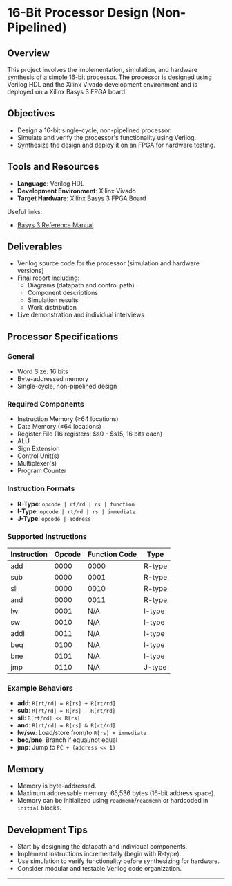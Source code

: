 # 16-Bit Processor Design (Non-Pipelined)

## Overview

This project involves the implementation, simulation, and hardware synthesis of a simple 16-bit processor. The processor is designed using Verilog HDL and the Xilinx Vivado development environment and is deployed on a Xilinx Basys 3 FPGA board.

## Objectives

- Design a 16-bit single-cycle, non-pipelined processor.
- Simulate and verify the processor's functionality using Verilog.
- Synthesize the design and deploy it on an FPGA for hardware testing.

## Tools and Resources

- **Language**: Verilog HDL
- **Development Environment**: Xilinx Vivado
- **Target Hardware**: Xilinx Basys 3 FPGA Board

Useful links:
- [Basys 3 Reference Manual](https://digilent.com/reference/_media/reference/programmable-logic/basys-3/basys3_rm.pdf)

## Deliverables

- Verilog source code for the processor (simulation and hardware versions)
- Final report including:
  - Diagrams (datapath and control path)
  - Component descriptions
  - Simulation results
  - Work distribution
- Live demonstration and individual interviews

## Processor Specifications

### General

- Word Size: 16 bits
- Byte-addressed memory
- Single-cycle, non-pipelined design

### Required Components

- Instruction Memory (≥64 locations)
- Data Memory (≥64 locations)
- Register File (16 registers: $s0 - $s15, 16 bits each)
- ALU
- Sign Extension
- Control Unit(s)
- Multiplexer(s)
- Program Counter

### Instruction Formats

- **R-Type**: `opcode | rt/rd | rs | function`
- **I-Type**: `opcode | rt/rd | rs | immediate`
- **J-Type**: `opcode | address`

### Supported Instructions

| Instruction | Opcode | Function Code | Type  |
|-------------|--------|---------------|-------|
| add         | 0000   | 0000          | R-type|
| sub         | 0000   | 0001          | R-type|
| sll         | 0000   | 0010          | R-type|
| and         | 0000   | 0011          | R-type|
| lw          | 0001   | N/A           | I-type|
| sw          | 0010   | N/A           | I-type|
| addi        | 0011   | N/A           | I-type|
| beq         | 0100   | N/A           | I-type|
| bne         | 0101   | N/A           | I-type|
| jmp         | 0110   | N/A           | J-type|

### Example Behaviors

- **add**: `R[rt/rd] = R[rs] + R[rt/rd]`
- **sub**: `R[rt/rd] = R[rs] - R[rt/rd]`
- **sll**: `R[rt/rd] << R[rs]`
- **and**: `R[rt/rd] = R[rs] & R[rt/rd]`
- **lw/sw**: Load/store from/to `R[rs] + immediate`
- **beq/bne**: Branch if equal/not equal
- **jmp**: Jump to `PC + (address << 1)`

## Memory

- Memory is byte-addressed.
- Maximum addressable memory: 65,536 bytes (16-bit address space).
- Memory can be initialized using `readmemb`/`readmemh` or hardcoded in `initial` blocks.

## Development Tips

- Start by designing the datapath and individual components.
- Implement instructions incrementally (begin with R-type).
- Use simulation to verify functionality before synthesizing for hardware.
- Consider modular and testable Verilog code organization.

---

